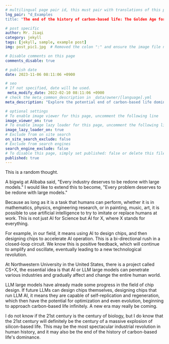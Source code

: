 ```yaml
---
# multilingual page pair id, this must pair with translations of this page. (This name must be unique)
lng_pair: "d_Examples
title: "The end of the history of carbon-based life: The Golden Age for Silicon Intelligence"

# post specific
author: Mr. Jiaqi
category: jekyll
tags: [jekyll, sample, example post]
img: post_pic1.jpg  # Removed the colon ":" and ensure the image file name is correct

# Disable comments on this page
comments_disable: true

# publish date
date: 2023-11-06 08:11:06 +0900

# seo
# If not specified, date will be used.
 meta_modify_date: 2022-02-10 08:11:06 +0900
# check the meta_common_description in _data/owner/[language].yml
meta_description: "Explore the potential end of carbon-based life dominance and the rise of silicon intelligence in the 21st century."

# optional settings
# To enable image viewer for this page, uncomment the following line
image_viewer_on: true
# To enable image lazy loader for this page, uncomment the following line
image_lazy_loader_on: true
# Exclude from on site search
on_site_search_exclude: false
# Exclude from search engines
search_engine_exclude: false
# To disable this page, simply set published: false or delete this file
published: true
---
```


This is a random thought.


A bigwig at Alibaba said,
"Every industry deserves to be redone with large models."
I would like to extend this to become,
"Every problem deserves to be redone with large models."

Because as long as it is a task that humans can perform,
whether it is in mathematics, physics, engineering research,
or in painting, music, art,
it is possible to use artificial intelligence to try to imitate or replace humans at work.
This is not just AI for Science but AI for X,
where X stands for everything.

For example, in our field, it means using AI to design chips,
and then designing chips to accelerate AI operation.
This is a bi-directional rush in a closed-loop circuit.
We know this is positive feedback,
which will continue to amplify and oscillate,
eventually leading to a new technological revolution.

At Northwestern University in the United States, there is a project called CS+X,
the essential idea is that AI or LLM large models
can penetrate various industries
and gradually affect and change the entire human world.

LLM large models have already made some progress in the field of chip design.
If future LLMs can design chips themselves,
designing chips that run LLM AI,
it means they are capable of self-replication and regeneration,
which then have the potential for optimization and even evolution,
beginning to approach carbon-based life infinitely.
A new era may really be coming.

I do not know if the 21st century is the century of biology,
but I do know that the 21st century will definitely be the century of a massive explosion of silicon-based life.
This may be the most spectacular industrial revolution in human history,
and it may also be the end of the history of carbon-based life's dominance.
